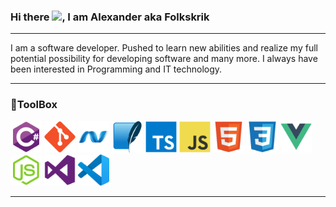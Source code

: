 ### Hi there <img src="https://raw.githubusercontent.com/MartinHeinz/MartinHeinz/master/wave.gif" width="30px">, I am Alexander aka Folkskrik

---

I am a software developer. Pushed to learn new abilities and realize my full potential possibility for developing software and many more. I always have been interested in Programming and IT technology.

---

### 🧰ToolBox

<img src="https://github.com/devicons/devicon/blob/master/icons/csharp/csharp-original.svg" alt="C# Logo" width="50" height="50" /> <img src="https://github.com/devicons/devicon/blob/master/icons/git/git-original.svg" alt="Git Logo" width="50" height="50" />
<img src="https://github.com/devicons/devicon/blob/master/icons/dot-net/dot-net-original.svg" alt=".Net Logo" width="50" height="50" />
<img src="https://github.com/devicons/devicon/blob/master/icons/sqlite/sqlite-original.svg" alt="SQL Logo" width="50" height="50" />
<img src="https://github.com/devicons/devicon/blob/master/icons/typescript/typescript-original.svg" alt="TypeScript Logo" width="50" height="50" />
<img src="https://github.com/devicons/devicon/blob/master/icons/javascript/javascript-original.svg" alt="JavaScript Logo" width="50" height="50" />
<img src="https://github.com/devicons/devicon/blob/master/icons/html5/html5-original.svg" alt="HTML Logo" width="50" height="50" />
<img src="https://github.com/devicons/devicon/blob/master/icons/css3/css3-original.svg" alt="CSS Logo" width="50" height="50" />
<img src="https://github.com/devicons/devicon/blob/master/icons/vuejs/vuejs-original.svg" alt="VueJS" width="50" height="50" />
<img src="https://github.com/devicons/devicon/blob/master/icons/nodejs/nodejs-original.svg" alt="NodeJS Logo" width="50" height="50" />
<img src="https://github.com/devicons/devicon/blob/master/icons/visualstudio/visualstudio-plain.svg" alt="VS Logo" width="50" height="50" />
<img src="https://github.com/devicons/devicon/blob/master/icons/vscode/vscode-original.svg" alt="VScode Logo" width="50" height="50" />

---
<!--
**Folkskrik/Folkskrik** is a ✨ _special_ ✨ repository because its `README.md` (this file) appears on your GitHub profile.

Here are some ideas to get you started:

- 🔭 I’m currently working on ...
- 🌱 I’m currently learning ...
- 👯 I’m looking to collaborate on ...
- 🤔 I’m looking for help with ...
- 💬 Ask me about ...
- 📫 How to reach me: ...
- 😄 Pronouns: ...
- ⚡ Fun fact: ...
-->
